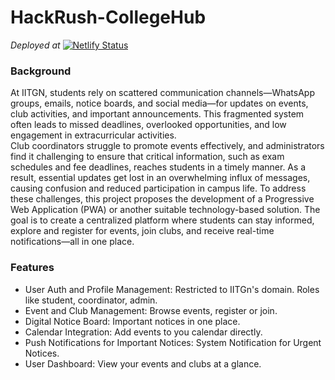 # HackRush-CollegeHub
_Deployed at_ [![Netlify Status](https://api.netlify.com/api/v1/badges/0f066323-661b-40a5-af0d-d387b25b56bb/deploy-status)](https://app.netlify.com/sites/collegehubiitgn/deploys)

### Background
At IITGN, students rely on scattered communication channels—WhatsApp groups, emails, notice boards, and social media—for updates on events, club activities, and important announcements. This fragmented system often leads to missed deadlines, overlooked opportunities, and low engagement in extracurricular activities.   
Club coordinators struggle to promote events effectively, and administrators find it challenging to ensure that critical information, such as exam schedules and fee deadlines, reaches students in a timely manner. As a result, essential updates get lost in an overwhelming influx of messages, causing confusion and reduced participation in campus life.
To address these challenges, this project proposes the development of a Progressive Web Application (PWA) or another suitable technology-based solution. The goal is to create a centralized platform where students can stay informed, explore and register for events, join clubs, and receive real-time notifications—all in one place.

### Features
- User Auth and Profile Management: Restricted to IITGn's domain. Roles like student, coordinator, admin.
- Event and Club Management: Browse events, register or join.
- Digital Notice Board: Important notices in one place.
- Calendar Integration: Add events to you calendar directly.
- Push Notifications for Important Notices: System Notification for Urgent Notices.
- User Dashboard: View your events and clubs at a glance.
